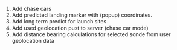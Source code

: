 1) Add chase cars
2) Add predicted landing marker with (popup) coordinates.
3) Add long term predict for launch sites
4) Add used geolocation pust to server (chase car mode)
5) Add distance bearing calculations for selected sonde from user geolocation data
